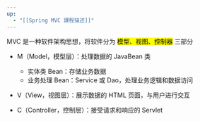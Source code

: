 ```yaml
---
up:
  - "[[Spring MVC 課程描述]]"
---
```

MVC 是一种软件架构思想，将软件分为 <mark>模型、视图、控制器</mark> 三部分

- M（Model，模型层）：处理数据的 JavaBean 类
	- 实体类 Bean：存储业务数据
	- 业务处理 Bean：Service 或 Dao，处理业务逻辑和数据访问

- V（View，视图层）：展示数据的 HTML 页面，与用户进行交互

- C（Controller，控制层）：接受请求和响应的 Servlet